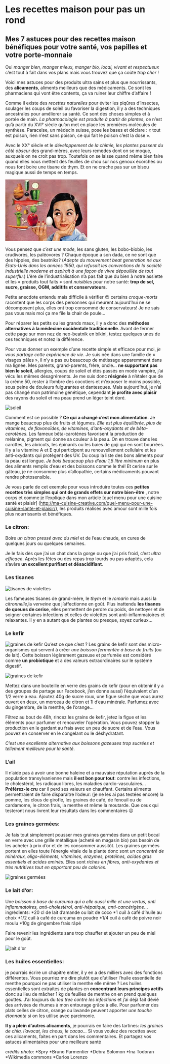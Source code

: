 # Les recettes maison pour pas un rond

## Mes 7 astuces pour des recettes maison bénéfiques pour votre santé, vos papilles et votre porte-monnaie

Oui *manger bien, manger mieux, manger bio, local, vivant et respectueux* c’est tout à fait dans vos plans mais vous trouvez que ça coûte *trop cher* !

Voici mes astuces pour des produits ultra sains et plus que nourrissants, des **alicaments**, aliments meilleurs que des médicaments. Ce sont les pharmaciens qui vont être contents, ça va ruiner leur chiffre d’affaire !

Comme il existe des *recettes naturelles* pour éviter les piqûres d’insectes, soulager les coups de soleil ou favoriser la digestion, il y a des techniques ancestrales pour améliorer sa santé. Ce sont des choses simples et à portée de main.
*La pharmacologie est produite à partir de plantes*, ce n’est qu’à partir du XVI° siècle qu’on met en place les premières molécules de synthèse. Paracelse, un médecin suisse, pose les bases et déclare :
« tout est poison, rien n’est sans poison, ce qui fait le poison c’est la dose ».

Avec le XX° siècle et le *développement de la chimie, les plantes passent du côté obscur* des grand-mères, avec leurs remèdes dont on se moque, auxquels on ne croit pas trop. Toutefois on se laisse quand même bien faire quand elles nous mettent des feuilles de chou sur nos genoux écorchés ou nous font boire une tisane de thym. Et on ne crache pas sur un bisou magique aussi de temps en temps.

![recettes pour pas un rond](img/pourpasunrond.jpg)

Vous pensez que *c’est une mode*, les sans gluten, les bobo-biobio, les crudivores, les paléovores ? Chaque époque a son dada, ce ne sont que des hippies, des beatniks? (*Adepte du mouvement beat generation né aux États-Unis dans les années 1950, qui refusait les conventions de la société industrielle moderne et aspirait à une façon de vivre dépouillée de tout superflu.*)
L’ère de l’industrialisation n’a pas fait que du bien à notre assiette et les « produits tout faits » sont *nuisibles* pour notre santé: **trop de sel, sucre, graisse, OGM, additifs et conservateurs**.

Petite anecdote entendu mais difficile à vérifier 😉 certains *croque-morts* racontent que les corps des personnes qui meurent aujourd’hui ne se décomposent plus, elles ont trop consommé de conservateurs!
Je ne sais pas vous mais moi ça me file la chair de poule…

Pour réparer les petits ou les grands maux, il y a donc des **méthodes alternatives à la médecine occidentale traditionnelle**. Avant de fermer cette page sur mon nez de neo-beatnik en bikini, testez quelques unes de ces techniques et notez la différence.

Pour vous donner un exemple d’une recette simple et efficace pour moi, *je vous partage cette expérience de vie*.
Je suis née dans une famille de « visages pâles », il n’y a pas eu beaucoup de métissage apparemment dans ma lignée.
Mes parents, grand-parents, frère, oncle… **ne supportant pas bien le soleil**, allergies, coups de soleil et étés passés en mode vampire, j’ai vécu les mêmes désagréments. Je me suis donc **résignée** à n’étaler que de la crème 50, rester à l’ombre des cocotiers et m’exposer le moins possible, sous peine de douleurs fulgurantes et dantesques.
Mais aujourd’hui, je n’ai pas changé mon patrimoine génétique, cependant **je profite avec plaisir** des rayons du soleil et ma peau prend un léger teint doré.

![soleil](img.soleil)

Comment est ce possible ?
**Ce qui a changé c’est mon alimentation**. Je mange beaucoup plus de fruits et légumes. *Elle est plus équilibrée, plus de vitamines, de flavonoïdes, de vitamines, d’anti-oxydants et de bêta-carotènes*. Les fameux bêta-carotènes favorisent la production de mélanine, pigment qui donne sa couleur à la peau. On en trouve dans les carottes, les abricots, les épinards ou les baies de goji qui en sont bourrées.
Il y a la vitamine A et E qui participent au renouvellement cellulaire et les anti-oxydants qui protègent des UV. Du coup la liste des bons aliments pour la peau est longue.
*Je bois beaucoup plus d’eau 1,5 litre minimum* en plus des aliments remplis d’eau et des boissons comme le thé!
Et cerise sur le gâteau, je ne consomme plus d’allopathie, certains médicaments pouvant rendre photosensible.

Je vous parle de cet exemple pour vous introduire toutes ces **petites recettes très simples qui ont de grands effets sur notre bien-être**	, notre corps et comme je l’explique dans mon article [quel menu pour une cuisine santé et plaisir] (http://ma-cuisine-creative.com/quel-menu-pour-une-cuisine-sante-et-plaisir/), les produits réalisés avec amour sont mille fois plus nourrissants et bénéfiques.

### Le citron:
Boire *un citron pressé avec du miel* et de l’eau chaude, en cures de quelques jours ou quelques semaines.

Je le fais dès que j’ai un chat dans la gorge ou que j’ai pris froid, c’est *ultra efficace*. Après les fêtes ou des repas trop lourds ou pas adaptés, cela s’avère **un excellent purifiant et désacidifiant**.

### Les tisanes

![tisanes de violettes](img.violettes)

Les fameuses tisanes de grand-mère, le *thym* et le *romarin* mais aussi la *citronnelle*,la *verveine* que j’affectionne en goût.
Plus inattendu **les tisanes de queues de cerise**, elles permettent de perdre du poids, de nettoyer et de soigner certaines infections et celles de violettes sont anti-inflammatoires et relaxantes.
Il y en a autant que de plantes ou presque, soyez curieux…

### Le kefir
![graines de kefir](img.kefirfruits)
Qu’est ce que c’est ? Les grains de kefir sont des micro-organismes qui servent à créer *une boisson fermentée à base de fruits* (ou de lait). Cette boisson légèrement gazeuse et parfumée est considéré comme **un probiotique** et a des valeurs extraordinaires sur le système digestif.

![graines de kefir](img.grainskefir)

Mettez dans une bouteille en verre des grains de kefir (pour en obtenir il y a des groupes de partage sur Facebook, j’en donne aussi) l’équivalent d’un 1/2 verre a eau.
Ajoutez 40g de sucre roux, une figue sèche que vous aurez ouvert en deux, un morceau de citron et 1l d’eau minérale.
Parfumez avec du gingembre, de la menthe, de l’orange…

Filtrez au bout de 48h, rincez les grains de kefir, jetez la figue et les éléments pour parfumer et renouveler l’opération.
Vous pouvez stopper la production en le gardant au frais avec un peu de sucre et de l’eau. Vous pouvez en conserver en le congelant ou le déshydratant.

*C’est une excellente alternative aux boissons gazeuses trop sucrées et tellement meilleure pour la santé*.


### L’ail
Il n’aide pas à avoir une bonne haleine et a mauvaise réputation auprès de la population transylvanienne mais **il est bon pour tout**: contre les infections, le cholestérol, les radicaux libres, les maladies cardio-vasculaires…
**Préférez-le cru** car il perd ses valeurs en chauffant.
Certains aliments permettraient de faire disparaitre l’odeur: (je ne les ai pas testées encore) la pomme, les clous de girofle, les graines de café, de fenouil ou de cardamome, le citron frais, la menthe et même la moutarde.
Que ceux qui testeront nous livrent leur résultats dans les commentaires 😉

### Les graines germées:
Je fais tout simplement pousser mes graines germées dans un petit bocal en verre avec une grille métallique (acheté en magasin bio) pas besoin de les acheter à prix d’or et de les consommer aussitôt.
Les graines germées portent en elles toute l’énergie vitale de la plante donc sont *un concentré de minéraux, oligo-éléments, vitamines, enzymes, protéines, acides gras essentiels et acides aminés*.
Elles sont *riches en fibres, anti-oxydantes et très nutritives tout en apportant peu de calories*.

![graines germées](img.grainesgermées)

### Le lait d’or:
Une *boisson à base de curcuma qui a elle aussi mille et une vertus, anti inflammatoires, anti-cholestérol, anti-hépatique, anti-cancérigène*…
ingrédients:
*20 cl de lait d’amande ou lait de coco
*1 cuil à café d’huile au choix
*1/2 cuil à café de curcuma en poudre
*1/4 cuil à café de poivre noir moulu
*10g de gingembre frais râpé

Faire revenir les ingrédients sans trop chauffer et ajouter un peu de miel pour le goût.

![lait d'or](img.curcuma)

### Les huiles essentielles:
je pourrais écrire un chapitre entier, il y en a des milliers avec des fonctions différentes.
Vous pourriez me dire plutôt que d’utiliser l’huile essentielle de menthe pourquoi ne pas utiliser la menthe elle même ? Les huiles essentielles sont extraites de plantes en **concentrant leurs principes actifs** donc au lieu de mâcher 1 kg de feuilles de menthe on en prend quelques gouttes.
J’ai toujours du *tea tree contre les infections* et j’ai déjà fait dévié des arrivées de rhumes à mon entourage grâce à elle.
Pour parfumer des plats celles de citron, orange ou lavande peuvent apporter *une touche étonnante* si on les utilise avec parcimonie.

**Il y a plein d’autres alicaments**, je pourrais en faire des tartines: *les graines de chia, l’avocat, les choux, le cacao…*
Si vous voulez des recettes avec ces alicaments, faites en part dans les commentaires. Et partagez vos astuces alimentaires pour une meilleure santé

*crédits photo*:
*Spry
*Bruno Parmentier
*Debra Solomon
*Ina Todoran
*Wikimedia commons
*Carlos Lorenzo